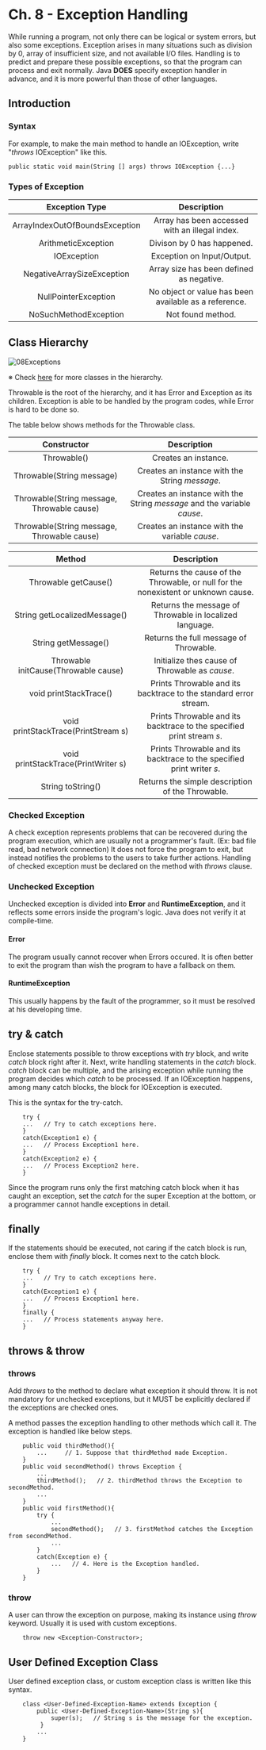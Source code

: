 # Ch. 8 - Exception Handling
While running a program, not only there can be logical or system errors, but also some exceptions.
Exception arises in many situations such as division by 0, array of insufficient size, and not available I/O files.
Handling is to predict and prepare these possible exceptions, so that the program can process and exit normally.
Java **DOES** specify exception handler in advance, and it is more powerful than those of other languages.

## Introduction
### Syntax
For example, to make the main method to handle an IOException, write "*throws* IOException" like this.

    public static void main(String [] args) throws IOException {...}

### Types of Exception

| Exception Type | Description |
| :-: | :-: |
| ArrayIndexOutOfBoundsException | Array has been accessed with an illegal index. |
| ArithmeticException | Divison by 0 has happened. |
| IOException | Exception on Input/Output. |
| NegativeArraySizeException | Array size has been defined as negative. |
| NullPointerException | No object or value has been available as a reference. |
| NoSuchMethodException | Not found method. |

## Class Hierarchy
![08Exceptions](https://user-images.githubusercontent.com/48712088/147331592-214bccbd-7009-4d25-993a-a1e74caf6ee7.png)

※ Check [here](https://docs.oracle.com/javase/8/docs/api/java/lang/Throwable.html) for more classes in the hierarchy.

Throwable is the root of the hierarchy, and it has Error and Exception as its children. Exception is able to be handled by the program codes, while Error is hard to be done so.

The table below shows methods for the Throwable class.

| Constructor | Description |
| :-: | :-: |
| Throwable() | Creates an instance. |
| Throwable(String message) | Creates an instance with the String *message*. |
| Throwable(String message, Throwable cause) | Creates an instance with the String *message* and the variable *cause*. |
| Throwable(String message, Throwable cause) | Creates an instance with the variable *cause*. |

| Method | Description |
| :-: | :-: |
| Throwable getCause() | Returns the cause of the Throwable, or null for the nonexistent or unknown cause. |
| String getLocalizedMessage() | Returns the message of Throwable in localized language. |
| String getMessage() | Returns the full message of Throwable. |
| Throwable initCause(Throwable cause) | Initialize thes cause of Throwable as *cause*. |
| void printStackTrace() | Prints Throwable and its backtrace to the standard error stream. |
| void printStackTrace(PrintStream s) | Prints Throwable and its backtrace to the specified print stream *s*. |
| void printStackTrace(PrintWriter s) | Prints Throwable and its backtrace to the specified print writer *s*. |
| String toString() | Returns the simple description of the Throwable. |

### Checked Exception
A check exception represents problems that can be recovered during the program execution, which are usually not a programmer's fault. (Ex: bad file read, bad network connection) It does not force the program to exit, but instead notifies the problems to the users to take further actions. Handling of checked exception must be declared on the method with *throws* clause.

### Unchecked Exception
Unchecked exception is divided into **Error** and **RuntimeException**, and it reflects some errors inside the program's logic. Java does not verify it at compile-time.

#### Error
The program usually cannot recover when Errors occured. It is often better to exit the program than wish the program to have a fallback on them.

#### RuntimeException
This usually happens by the fault of the programmer, so it must be resolved at his developing time.

## try & catch
Enclose statements possible to throw exceptions with *try* block, and write *catch* block right after it.
Next, write handling statements in the *catch* block. *catch* block can be multiple, and the arising exception while running the program decides which *catch* to be processed. If an IOException happens, among many catch blocks, the block for IOException is executed.

This is the syntax for the try-catch.

        try {
        ...   // Try to catch exceptions here.
        }
        catch(Exception1 e) {
        ...   // Process Exception1 here.
        }
        catch(Exception2 e) {
        ...   // Process Exception2 here.
        }

Since the program runs only the first matching catch block when it has caught an exception, set the *catch* for the super Exception at the bottom, or a programmer cannot handle exceptions in detail.

## finally
If the statements should be executed, not caring if the catch block is run, enclose them with *finally* block. It comes next to the catch block.

        try {
        ...   // Try to catch exceptions here.
        }
        catch(Exception1 e) {
        ...   // Process Exception1 here.
        }
        finally {
        ...   // Process statements anyway here.
        }
        
## throws & throw
### throws
Add *throws* to the method to declare what exception it should throw. It is not mandatory for unchecked exceptions, but it MUST be explicitly declared if the exceptions are checked ones.

A method passes the exception handling to other methods which call it. The exception is handled like below steps.

        public void thirdMethod(){
            ...     // 1. Suppose that thirdMethod made Exception.
        }
        public void secondMethod() throws Exception {
            ...
            thirdMethod();   // 2. thirdMethod throws the Exception to secondMethod.
            ...
        }
        public void firstMethod(){
            try {
                ...
                secondMethod();   // 3. firstMethod catches the Exception from secondMethod.
                ...
            }
            catch(Exception e) {
                ...   // 4. Here is the Exception handled.
            }
        }
        
### throw
A user can throw the exception on purpose, making its instance using *throw* keyword. Usually it is used with custom exceptions.

        throw new <Exception-Constructor>;

## User Defined Exception Class
User defined exception class, or custom exception class is written like this syntax.

        class <User-Defined-Exception-Name> extends Exception {
            public <User-Defined-Exception-Name>(String s){
                super(s);   // String s is the message for the exception.
             }
            ...
        }
